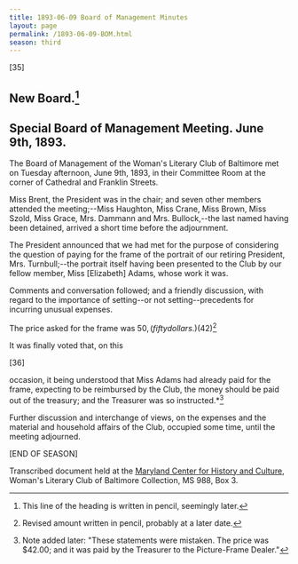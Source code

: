 ```yaml
---
title: 1893-06-09 Board of Management Minutes
layout: page
permalink: /1893-06-09-BOM.html
season: third
---
```


<style>
    #maincontent{
        font-size:1.4em;
    }
</style>
[35]

## New Board.[^note] 
## Special Board of Management Meeting. June 9th, 1893.

[^note]: This line of the heading is written in pencil, seemingly later.

The Board of Management of the Woman's Literary Club of Baltimore met on Tuesday afternoon, June 9th, 1893, in their Committee Room at the corner of Cathedral and Franklin Streets.

Miss Brent, the President was in the chair; and seven other members attended the meeting;--Miss Haughton, Miss Crane, Miss Brown, Miss Szold, Miss Grace, Mrs. Dammann and Mrs. Bullock,--the last named having been detained, arrived a short time before the adjournment.

The President announced that we had met for the purpose of considering the question of paying for the frame of the portrait of our retiring President, Mrs. Turnbull;--the portrait itself having been presented to the Club by our fellow member, Miss [Elizabeth] Adams, whose work it was.

Comments and conversation followed; and a friendly discussion, with regard to the importance of setting--or not setting--precedents for incurring unusual expenses.

The price asked for the frame was $50, (fifty dollars.) ($42)[^note2]

[^note2]: Revised amount written in pencil, probably at a later date.

It was finally voted that, on this

[36]

occasion, it being understood that Miss Adams had already paid for the frame, expecting to be reimbursed by the Club, the money should be paid out of the treasury; and the Treasurer was so instructed.*[^note3]

[^note3]: Note added later: "These statements were mistaken. The price was $42.00; and it was paid by the Treasurer to the Picture-Frame Dealer."

Further discussion and interchange of views, on the expenses and the material and household affairs of the Club, occupied some time, until the meeting adjourned.

[END OF SEASON]

Transcribed document held at the [Maryland Center for History and Culture](http://mdhs.org/), Woman's Literary Club of Baltimore Collection, MS 988, Box 3. 